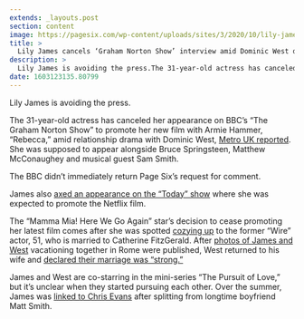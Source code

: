 ```yaml
--- 
extends: _layouts.post 
section: content 
image: https://pagesix.com/wp-content/uploads/sites/3/2020/10/lily-james.jpg?quality=90&strip=all&w=1200 
title: > 
  Lily James cancels ‘Graham Norton Show’ interview amid Dominic West drama 
description: > 
  Lily James is avoiding the press.The 31-year-old actress has canceled her appearance on BBC’s “The Graham Norton Show” to promote her new film with Armie Hammer, “Rebecca,” amid relationship drama with Dominic West, Metro UK reported.James also axed an appearance on the “Today” show where she was expected to promote the Netflix film.After photos of James and West vacationing together in Rome were published, West returned to his wife and declared their marriage was “strong.”James and West are co-starring in the mini-series “The Pursuit of Love,” but it’s unclear when they started pursuing each other.Over the summer, James was linked to Chris Evans after splitting from longtime boyfriend Matt Smith. 
date: 1603123135.80799 
--- 
```

<div><p>Lily James is avoiding the press.</p>
<p>The 31-year-old actress has canceled her appearance on BBC&#8217;s &#8220;The Graham Norton Show&#8221; to promote her new film with Armie Hammer, &#8220;Rebecca,&#8221; amid relationship drama with Dominic West, <a href="https://metro.co.uk/2020/10/19/lily-james-cancels-graham-norton-appearance-us-chat-show-today-dominic-west-drama-13443326/" rel="noopener noreferrer" target="_blank">Metro UK reported</a>. She was supposed to appear alongside Bruce Springsteen, Matthew McConaughey and musical guest Sam Smith.</p>
<p>The BBC didn&#8217;t immediately return Page Six&#8217;s request for comment.</p>
<p>James also <a href="https://pagesix.com/2020/10/18/lily-james-cancels-today-show-appearance-amid-dominic-west-drama/">axed an appearance on the &#8220;Today&#8221; show</a>&#160;where she was expected to promote the Netflix film.</p>
<p>The &#8220;Mamma Mia! Here We Go Again&#8221; star&#8217;s decision to cease promoting her latest film comes after she was spotted <a href="https://pagesix.com/2020/10/12/lily-james-cozies-up-to-married-co-star-dominic-west-in-rome/">cozying up</a> to the former &#8220;Wire&#8221; actor, 51, who is married to Catherine FitzGerald. After <a href="https://pagesix.com/2020/10/13/inside-dominic-west-and-lily-james-romantic-roman-romp/">photos of James and West</a> vacationing together in Rome were published, West returned to his wife and <a href="https://pagesix.com/2020/10/13/dominic-west-and-wife-catherine-kiss-after-lily-james-photos/">declared their marriage was &#8220;strong.&#8221;</a></p>
<p>James and West are co-starring in the mini-series &#8220;The Pursuit of Love,&#8221; but it&#8217;s unclear when they started pursuing each other. Over the summer, James was <a href="https://pagesix.com/2020/07/09/chris-evans-and-lily-james-photographed-on-an-ice-cream-date/">linked to Chris Evans</a> after splitting from longtime boyfriend Matt Smith.</p>
			</div>